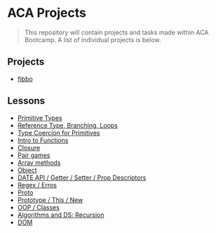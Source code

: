 # ACA Projects

> This repository will contain projects and tasks made within ACA Bootcamp.
> A list of individual projects is below.
## Projects
- [fibbo](https://github.com/Vahan11/ACA-Lessons/tree/main/Projects/fibbo)
## Lessons
- [Primitive Types](https://github.com/Vahan11/first_repo/tree/main/lesson-03-28-04-2021)
- [Reference Type, Branching, Loops](https://github.com/Vahan11/first_repo/tree/main/lesson-04-29-04-2021)
- [Type Coercion for Primitives](https://github.com/Vahan11/first_repo/tree/main/lesson-05-03-05-2021)
- [Intro to Functions](https://github.com/Vahan11/first_repo/tree/main/lesson-06-04-05-2021)
- [Closure](https://github.com/Vahan11/first_repo/tree/main/lesson-07-06-05-2021)
- [Pair games](https://github.com/Vahan11/first_repo/tree/main/lesson-09-10-05-2021)
- [Array methods](https://github.com/Vahan11/first_repo/tree/main/lesson-10-11-05-2021)
- [Object](https://github.com/Vahan11/first_repo/tree/main/lesson-12-14-05-2021)
- [DATE API / Getter / Setter / Prop Descriptors](https://github.com/Vahan11/first_repo/tree/main/lesson-13-17-05-2021)
- [Regex / Erros](https://github.com/Vahan11/first_repo/tree/main/lesson-14-18-05-2021)
- [Proto](https://github.com/Vahan11/ACA-Lessons/tree/main/lesson-15-19-05-2021)
- [Prototype / This / New](https://github.com/Vahan11/ACA-Lessons/tree/main/lesson-16-24-05-2021)
- [OOP / Classes](https://github.com/Vahan11/ACA-Lessons/tree/main/lesson-17-27-05-2021)
- [Algorithms and DS: Recursion](#)
- [DOM](https://github.com/Vahan11/ACA-Lessons/tree/main/Lessons/lesson-21-18-06-2021)